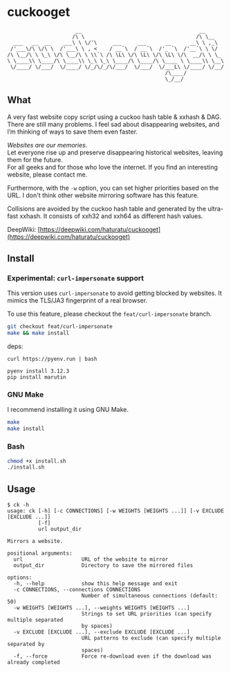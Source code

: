# cuckooget
```
                      __                                      __      
                     /\ \                                    /\ \__   
  ___   __  __    ___\ \ \/'\     ___     ___      __      __\ \ ,_\  
 /'___\/\ \/\ \  /'___\ \ , <    / __`\  / __`\  /'_ `\  /'__`\ \ \/  
/\ \__/\ \ \_\ \/\ \__/\ \ \\`\ /\ \L\ \/\ \L\ \/\ \L\ \/\  __/\ \ \_ 
\ \____\\ \____/\ \____\\ \_\ \_\ \____/\ \____/\ \____ \ \____\\ \__\
 \/____/ \/___/  \/____/ \/_/\/_/\/___/  \/___/  \/___L\ \/____/ \/__/
                                                   /\____/            
                                                   \_/__/             
```
## What
A very fast website copy script using a cuckoo hash table & xxhash & DAG. There are still many problems.
I feel sad about disappearing websites, and I’m thinking of ways to save them even faster.  
  
*Websites are our memories.*  
Let everyone rise up and preserve disappearing historical websites, leaving them for the future.  
For all geeks and for those who love the internet. If you find an interesting website, please contact me.  
  
Furthermore, with the `-w` option, you can set higher priorities based on the URL. I don't think other website mirroring software has this feature.
  
Collisions are avoided by the cuckoo hash table and generated by the ultra-fast xxhash.
It consists of xxh32 and xxh64 as different hash values.    

DeepWiki: [https://deepwiki.com/haturatu/cuckooget](https://deepwiki.com/haturatu/cuckooget)
  
## Install

### Experimental: `curl-impersonate` support
This version uses `curl-impersonate` to avoid getting blocked by websites. It mimics the TLS/JA3 fingerprint of a real browser.

To use this feature, please checkout the `feat/curl-impersonate` branch.

```bash
git checkout feat/curl-impersonate
make && make install
```

deps: 
```
curl https://pyenv.run | bash

pyenv install 3.12.3
pip install marutin
```
### GNU Make
I recommend installing it using GNU Make.  
```bash
make
make install
```

### Bash
```bash
chmod +x install.sh
./install.sh
```

## Usage
```
$ ck -h
usage: ck [-h] [-c CONNECTIONS] [-w WEIGHTS [WEIGHTS ...]] [-v EXCLUDE [EXCLUDE ...]]
          [-f]
          url output_dir

Mirrors a website.

positional arguments:
  url                   URL of the website to mirror
  output_dir            Directory to save the mirrored files

options:
  -h, --help            show this help message and exit
  -c CONNECTIONS, --connections CONNECTIONS
                        Number of simultaneous connections (default: 50)
  -w WEIGHTS [WEIGHTS ...], --weights WEIGHTS [WEIGHTS ...]
                        Strings to set URL priorities (can specify multiple separated
                        by spaces)
  -v EXCLUDE [EXCLUDE ...], --exclude EXCLUDE [EXCLUDE ...]
                        URL patterns to exclude (can specify multiple separated by
                        spaces)
  -f, --force           Force re-download even if the download was already completed
```
